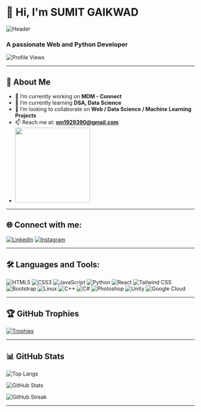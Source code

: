 # 👋 Hi, I'm SUMIT GAIKWAD

![Header]([https://i.imgur.com/abcde123.png](https://instagram.fpnq13-6.fna.fbcdn.net/v/t51.2885-19/522707646_18054922511599336_5832946159047711343_n.jpg?stp=dst-jpg_s150x150_tt6&efg=eyJ2ZW5jb2RlX3RhZyI6InByb2ZpbGVfcGljLmRqYW5nby4xMDgwLmMyIn0&_nc_ht=instagram.fpnq13-6.fna.fbcdn.net&_nc_cat=104&_nc_oc=Q6cZ2QEOXKI9rKFyGI1lZzaQqH3SuKhTNg2zqAwNShwonSRpQAAHOLg2r0llvkfh-85-AYPZkmy01422zIWh3KhYT7q9&_nc_ohc=9SGwhNgEpa0Q7kNvwES7R4j&_nc_gid=iQTCrpwreyw9Dxoo78oUcQ&edm=ACE-g0gBAAAA&ccb=7-5&oh=00_AfeyLtDE2rfzvhu7_6R0SyhIHqJy82Rw56z8VB0Pjmz5QQ&oe=68E60E42&_nc_sid=b15361))

### A passionate Web and Python Developer

![Profile Views](https://komarev.com/ghpvc/?username=SUMITGAIKWAD90&label=Profile%20views&color=0e75b6&style=flat)

---

## 🧠 About Me

- 🔭 I’m currently working on **MDM - Connect** 
- 🌱 I’m currently learning **DSA, Data Science**
- 👯 I’m looking to collaborate on **Web / Data Science / Machine Learning Projects**
- 📫 Reach me at: **om1929390@gmail.com**
- <img src="https://media.giphy.com/media/13HgwGsXF0aiGY/giphy.gif" width="200"/>

---

## 🌐 Connect with me:

[![LinkedIn](https://img.shields.io/badge/LinkedIn-Connect-blue?logo=linkedin)](https://www.linkedin.com/in/sumitgaikwad09/)
[![Instagram](https://img.shields.io/badge/Instagram-Follow-red?logo=instagram)](https://www.instagram.com/itz__sumiit09)

---

## 🛠️ Languages and Tools:

![HTML5](https://img.shields.io/badge/HTML5-E34F26?logo=html5&logoColor=white&style=flat-square)
![CSS3](https://img.shields.io/badge/CSS3-1572B6?logo=css3&logoColor=white&style=flat-square)
![JavaScript](https://img.shields.io/badge/JavaScript-F7DF1E?logo=javascript&logoColor=black&style=flat-square)
![Python](https://img.shields.io/badge/Python-3776AB?logo=python&logoColor=white&style=flat-square)
![React](https://img.shields.io/badge/React-20232A?logo=react&logoColor=61DAFB&style=flat-square)
![Tailwind CSS](https://img.shields.io/badge/TailwindCSS-38B2AC?logo=tailwind-css&logoColor=white&style=flat-square)
![Bootstrap](https://img.shields.io/badge/Bootstrap-563D7C?logo=bootstrap&logoColor=white&style=flat-square)
![Linux](https://img.shields.io/badge/Linux-FCC624?logo=linux&logoColor=black&style=flat-square)
![C++](https://img.shields.io/badge/C++-00599C?logo=c%2B%2B&logoColor=white&style=flat-square)
![C#](https://img.shields.io/badge/C%23-239120?logo=c-sharp&logoColor=white&style=flat-square)
![Photoshop](https://img.shields.io/badge/Adobe%20Photoshop-31A8FF?logo=adobe-photoshop&logoColor=white&style=flat-square)
![Unity](https://img.shields.io/badge/Unity-100000?logo=unity&logoColor=white&style=flat-square)
![Google Cloud](https://img.shields.io/badge/Google%20Cloud-4285F4?logo=google-cloud&logoColor=white&style=flat-square)

---

## 🏆 GitHub Trophies

[![Trophies](https://github-profile-trophy.vercel.app/?username=SUMITGAIKWAD90&theme=darkhub&margin-w=15)](https://github.com/ryo-ma/github-profile-trophy)

---

## 📊 GitHub Stats

![Top Langs](https://github-readme-stats.vercel.app/api/top-langs?username=SUMITGAIKWAD90&show_icons=true&locale=en&layout=compact)

![GitHub Stats](https://github-readme-stats.vercel.app/api?username=SUMITGAIKWAD90&show_icons=true&locale=en&theme=dark)

![GitHub Streak](https://github-readme-streak-stats.herokuapp.com/?user=SUMITGAIKWAD90&theme=dark)

---
